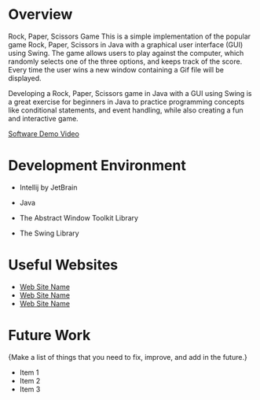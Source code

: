 # Overview

Rock, Paper, Scissors Game
This is a simple implementation of the popular game Rock, Paper, Scissors in Java with a graphical user interface (GUI) using Swing. The game allows users to play against the computer, which randomly selects one of the three options, and keeps track of the score. Every time the user wins a new window containing a Gif file will be displayed.

Developing a Rock, Paper, Scissors game in Java with a GUI using Swing is a great exercise for beginners in Java to practice programming concepts like conditional statements, and event handling, while also creating a fun and interactive game.

[Software Demo Video](https://youtu.be/vLRIBeRBTjs)

# Development Environment
- Intellij by JetBrain 

- Java 
- The Abstract Window Toolkit Library
- The Swing Library

# Useful Websites
- [Web Site Name](http://url.link.goes.here)
- [Web Site Name](http://url.link.goes.here)
- [Web Site Name](http://url.link.goes.here)

# Future Work
{Make a list of things that you need to fix, improve, and add in the future.}

- Item 1
- Item 2
- Item 3
